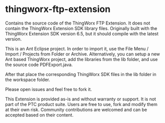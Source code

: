 # thingworx-ftp-extension
Contains the source code of the ThingWorx FTP Extension.
It does not contain the ThingWorx Extension SDK library files. Originally built with the ThingWorx Extension SDK version 6.5, but it should compile with the latest version.

This is an Ant Eclipse project. In order to import it, use the File Menu / Import / Projects from Folder or Archive. Alternatively, you can setup a new Ant based ThingWorx project, add the libraries from the lib folder, and use the source code PDFExport.java.

After that place the corresponding ThingWorx SDK files in the lib folder in the workspace folder.

Please open issues and feel free to fork it.

This Extension is provided as-is and without warranty or support. It is not part of the PTC product suite. Users are free to use, fork and modify them at their own risk. Community contributions are welcomed and can be accepted based on their content.
